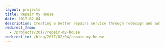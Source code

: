 ```yaml
---
layout: projects
title: Repair My House
date: 2017-02-04
description: Creating a better repairs service through redesign and automation
redirect_from:
  - /projects/2017/repair-my-house
redirect_to: /blog/2017/02/04/repair-my-house
---
```

